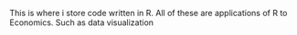 This is where i store code written in R.
All of these are applications of R to Economics. Such as data visualization
